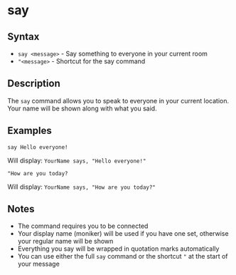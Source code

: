 # say

## Syntax

- `say <message>` - Say something to everyone in your current room
- `"<message>` - Shortcut for the say command

## Description

The `say` command allows you to speak to everyone in your current location. Your
name will be shown along with what you said.

## Examples

```
say Hello everyone!
```

Will display: `YourName says, "Hello everyone!"`

```
"How are you today?
```

Will display: `YourName says, "How are you today?"`

## Notes

- The command requires you to be connected
- Your display name (moniker) will be used if you have one set, otherwise your
  regular name will be shown
- Everything you say will be wrapped in quotation marks automatically
- You can use either the full `say` command or the shortcut `"` at the start of
  your message
